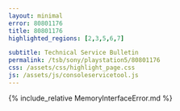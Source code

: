 ```yaml
---
layout: minimal
error: 80801176
title: 80801176
highlighted_regions: [2,3,5,6,7]

subtitle: Technical Service Bulletin
permalink: /tsb/sony/playstation5/80801176
css: /assets/css/highlight_page.css
js: /assets/js/consoleservicetool.js
---
```


{% include_relative MemoryInterfaceError.md %}
